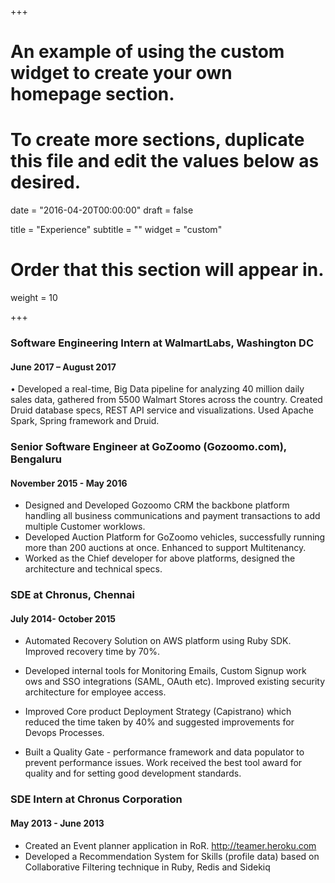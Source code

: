 +++
# An example of using the custom widget to create your own homepage section.
# To create more sections, duplicate this file and edit the values below as desired.

date = "2016-04-20T00:00:00"
draft = false

title = "Experience"
subtitle = ""
widget = "custom"

# Order that this section will appear in.
weight = 10


+++
### Software Engineering Intern at WalmartLabs, Washington DC
#### June 2017 – August 2017

• Developed a real-time, Big Data pipeline for analyzing 40 million daily sales data, gathered from 5500 Walmart Stores across the
country. Created Druid database specs, REST API service and visualizations. Used Apache Spark, Spring framework and Druid.

### Senior Software Engineer at GoZoomo (Gozoomo.com), Bengaluru
#### November 2015 - May 2016
* Designed and Developed Gozoomo CRM the backbone platform 
handling all business communications and payment transactions 
to add multiple Customer worklows. 
* Developed Auction Platform for GoZoomo vehicles, successfully 
running more than 200 auctions at once. Enhanced to support 
Multitenancy.
* Worked as the Chief developer for above platforms, designed the architecture and technical specs.

### SDE at Chronus, Chennai
#### July 2014- October 2015
* Automated Recovery Solution on AWS platform using Ruby SDK. Improved recovery time by 70%.

* Developed internal tools for Monitoring Emails, Custom Signup work ows and SSO integrations (SAML, OAuth etc). Improved existing security architecture for employee access. 

* Improved Core product Deployment Strategy (Capistrano) which reduced the time taken by 40% and suggested improvements for Devops Processes. 

* Built a Quality Gate - performance framework and data populator to prevent performance issues. Work received the best tool award 
for quality and for setting good development standards. 

### SDE Intern at Chronus Corporation
#### May 2013 - June 2013
* Created an Event planner application in RoR. 
http://teamer.heroku.com 
* Developed a Recommendation System for Skills (profile data) based on Collaborative Filtering technique in Ruby, Redis and 
Sidekiq